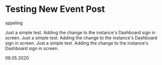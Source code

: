 # Testing New Event Post

sppeling

Just a simple test. Adding the change to the instance's Dashboard sign in screen.
Just a simple test. Adding the change to the instance's Dashboard sign in screen.
Just a simple test. Adding the change to the instance's Dashboard sign in screen.

06.05.2020
